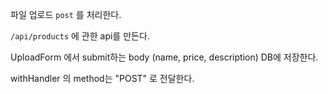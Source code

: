 
파일 업로드 `post` 를 처리한다.

`/api/products` 에 관한 api를 만든다.

UploadForm 에서 submit하는 body (name, price, description)
DB에 저장한다.

withHandler 의 method는 "POST" 로 전달한다.
